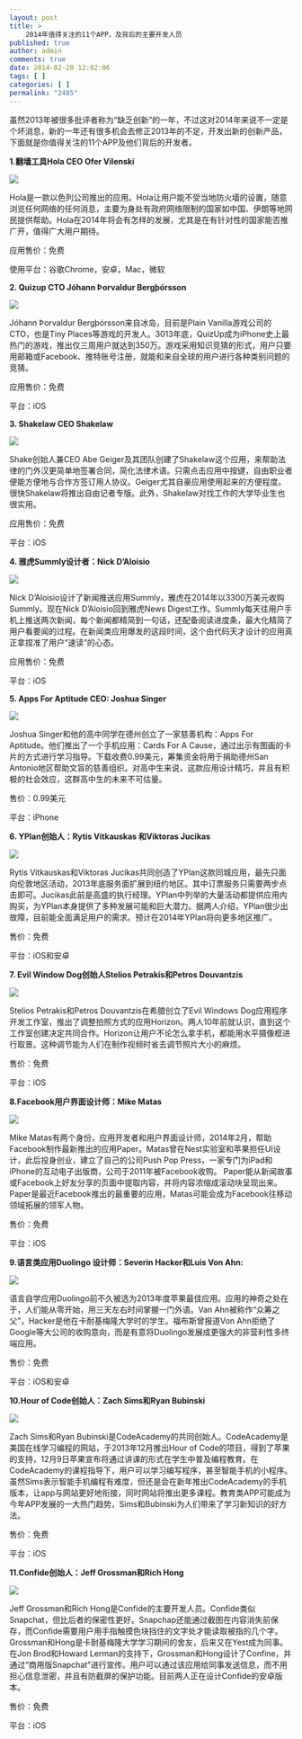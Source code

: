 ```yaml
---
layout: post
title: >
    2014年值得关注的11个APP，及背后的主要开发人员
published: true
author: admin
comments: true
date: 2014-02-20 12:02:06
tags: [ ]
categories: [ ]
permalink: "2485"
---
```

虽然2013年被很多批评者称为“缺乏创新”的一年，不过这对2014年来说不一定是个坏消息，新的一年还有很多机会去修正2013年的不足，开发出新的创新产品，下面就是你值得关注的11个APP及他们背后的开发者。

**1.翻墙工具Hola CEO Ofer Vilenski**

![][1]

Hola是一款以色列公司推出的应用。Hola让用户能不受当地防火墙的设置，随意浏览任何网络的任何消息，主要为身处有政府网络限制的国家如中国、伊朗等地网民提供帮助。Hola在2014年将会有怎样的发展，尤其是在有针对性的国家能否推广开，值得广大用户期待。

应用售价：免费

使用平台：谷歌Chrome，安卓，Mac，微软

**2. Quizup CTO Jóhann Þorvaldur Bergþórsson**

![][2]

Jóhann Þorvaldur Bergþórsson来自冰岛，目前是Plain Vanilla游戏公司的CTO，也是Tiny Places等游戏的开发人。3013年底，QuizUp成为iPhone史上最热门的游戏，推出仅三周用户就达到350万。游戏采用知识竞猜的形式，用户只要用邮箱或Facebook、推特账号注册，就能和来自全球的用户进行各种类别问题的竞猜。

应用售价：免费

平台：iOS

**3. Shakelaw CEO Shakelaw**

![][3]

Shake创始人兼CEO Abe Geiger及其团队创建了Shakelaw这个应用，来帮助法律的门外汉更简单地签署合同，简化法律术语。只需点击应用中按键，自由职业者便能方便地与合作方签订用人协议。Geiger尤其自豪应用使用起来的方便程度。很快Shakelaw将推出自由记者专版。此外，Shakelaw对找工作的大学毕业生也很实用。

应用售价：免费

平台：iOS

**4. 雅虎Summly设计者：Nick D&#8217;Aloisio**

![][4]

Nick D&#8217;Aloisio设计了新闻推送应用Summly，雅虎在2014年以3300万美元收购Summly。现在Nick D&#8217;Aloisio回到雅虎News Digest工作。Summly每天往用户手机上推送两次新闻，每个新闻都精简到一句话，还配备阅读进度条，最大化精简了用户看要闻的过程。在新闻类应用爆发的这段时间，这个由代码天才设计的应用真正拿捏准了用户“速读”的心态。

应用售价：免费

平台：iOS

**5. Apps For Aptitude CEO: Joshua Singer**

![][5]

Joshua Singer和他的高中同学在德州创立了一家慈善机构：Apps For Aptitude。他们推出了一个手机应用：Cards For A Cause，通过出示有图画的卡片的方式进行学习指导。下载收费0.99美元，筹集资金将用于捐助德州San Antonio地区帮助文盲的慈善组织。对高中生来说，这款应用设计精巧，并且有积极的社会效应，这群高中生的未来不可估量。

售价：0.99美元

平台：iPhone

**6. YPlan创始人：Rytis Vitkauskas 和Viktoras Jucikas**

![][6]

Rytis Vitkauskas和Viktoras Jucikas共同创造了YPlan这款同城应用，最先只面向伦敦地区活动，2013年底服务面扩展到纽约地区。其中订票服务只需要两步点击即可。Jucikas此前是高盛的执行经理。YPlan中列举的大量活动都提供应用内购买，为YPlan本身提供了多种发展可能和巨大潜力。据两人介绍，YPlan很少出故障，目前能全面满足用户的需求。预计在2014年YPlan将向更多地区推广。

售价：免费

平台：iOS和安卓

**7. Evil Window Dog创始人Stelios Petrakis和Petros Douvantzis**

![][7]

Stelios Petrakis和Petros Douvantzis在希腊创立了Evil Windows Dog应用程序开发工作室，推出了调整拍照方式的应用Horizon。两人10年前就认识，直到这个工作室创建决定共同合作。Horizon让用户不论怎么拿手机，都能用水平摄像框进行取景。这种调节能为人们在制作视频时省去调节照片大小的麻烦。

售价：免费

平台：iOS

**8.Facebook用户界面设计师：Mike Matas**

![][8]

Mike Matas有两个身份，应用开发者和用户界面设计师，2014年2月，帮助Facebook制作最新推出的应用Paper。Matas曾在Nest实验室和苹果担任UI设计，此后投身创业，建立了自己的公司Push Pop Press，一家专门为iPad和iPhone的互动电子出版商，公司于2011年被Facebook收购。 Paper能从新闻故事或Facebook上好友分享的页面中提取内容，并将内容浓缩成滚动块呈现出来。Paper是最近Facebook推出的最重要的应用，Matas可能会成为Facebook往移动领域拓展的领军人物。

售价：免费

平台：iOS

**9.语言类应用Duolingo 设计师：Severin Hacker和Luis Von Ahn:**

![][9]

语言自学应用Duolingo前不久被选为2013年度苹果最佳应用。应用的神奇之处在于，人们能从零开始，用三天左右时间掌握一门外语。Van Ahn被称作“众筹之父”，Hacker是他在卡耐基梅隆大学时的学生。福布斯曾报道Von Ahn拒绝了Google等大公司的收购意向，而是有意将Duolingo发展成更强大的非营利性多终端应用。

售价：免费

平台：iOS和安卓

**10.Hour of Code创始人：Zach Sims和Ryan Bubinski**

![][10]

Zach Sims和Ryan Bubinski是CodeAcademy的共同创始人。CodeAcademy是美国在线学习编程的网站，于2013年12月推出Hour of Code的项目，得到了苹果的支持，12月9日苹果宣布将通过讲课的形式在学生中普及编程教育。在CodeAcademy的课程指导下，用户可以学习编写程序，甚至智能手机的小程序。虽然Sims表示智能手机编程有难度，但还是会在新年推出CodeAcademy的手机版本，让app与网站更好地衔接，同时网站将推出更多课程。教育类APP可能成为今年APP发展的一大热门趋势，Sims和Bubinski为人们带来了学习新知识的好方法。

售价：免费

平台：iOS

**11.Confide创始人：Jeff Grossman和Rich Hong**

![][11]

Jeff Grossman和Rich Hong是Confide的主要开发人员。Confide类似Snapchat，但比后者的保密性更好。Snapchap还能通过截图在内容消失前保存，而Confide需要用户用手指触摸色块挡住的文字处才能读取被指的几个字。Grossman和Hong是卡耐基梅隆大学学习期间的舍友，后来又在Yest成为同事。在Jon Brod和Howard Lerman的支持下，Grossman和Hong设计了Confine，并通过“商用版Snapchat”进行宣传。用户可以通过该应用给同事发送信息，而不用担心信息泄密，并且有防截屏的保护功能。目前两人正在设计Confide的安卓版本。

售价：免费

平台：iOS

 [1]: http://yongz.com/yz/wp-content/uploads/2014/04/bf29e728de23decb8702f8ef7c4a0e531.jpg
 [2]: http://yongz.com/yz/wp-content/uploads/2014/04/b5470646e7fe0f376c253570b5eb49e91.jpg
 [3]: http://yongz.com/yz/wp-content/uploads/2014/04/993e1f65d2af61459c16c779ba8c886f1.jpg
 [4]: http://yongz.com/yz/wp-content/uploads/2014/04/92bc13b21cab145f8109c3b0841119281.jpg
 [5]: http://yongz.com/yz/wp-content/uploads/2014/04/f2022f6d14c0bb611a4db0f1fa639a111.jpg
 [6]: http://yongz.com/yz/wp-content/uploads/2014/04/5b9575c5da51f69cebab8679c2e028c81.jpg
 [7]: http://yongz.com/yz/wp-content/uploads/2014/04/8e48d77d269190aec485649b6b954b571.jpg
 [8]: http://yongz.com/yz/wp-content/uploads/2014/04/4d07e8108c8df361f9efc9695e7a6fe41.jpg
 [9]: http://yongz.com/yz/wp-content/uploads/2014/04/951e1f6ccf88228ff7f76436622373d21.jpg
 [10]: http://yongz.com/yz/wp-content/uploads/2014/04/b0943e7406733e3fe6182638bb392c9a1.jpg
 [11]: http://yongz.com/yz/wp-content/uploads/2014/04/8f14b1bc8541b35386ac502662ff65001.jpg